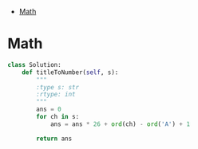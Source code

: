 - [Math](#math)


# Math

```python
class Solution:
    def titleToNumber(self, s):
        """
        :type s: str
        :rtype: int
        """
        ans = 0
        for ch in s:
            ans = ans * 26 + ord(ch) - ord('A') + 1

        return ans
```
